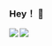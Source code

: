 ### Hey！ 👋

<a href="https://github.com/dudu200849">
  <img align="left" src="https://github-readme-stats.vercel.app/api?username=shezan7539&include_all_commits=true&show_icons=true" />
</a> <a href="https://github.com/shezan7539">
  <img align="left" src="https://github-readme-stats.vercel.app/api/top-langs/?username=shezan7539" />
</a>
